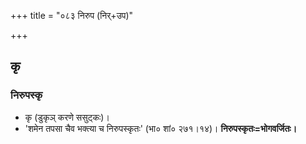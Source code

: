 +++
title = "०८३ निरुप (निर्+उप)"

+++

## कृ 
### निरुपस्कृ 
- कृ (डुकृञ् करणे ससुट्कः)।
- 'शमेन तपसा चैव भक्त्या च निरुपस्कृतः' (भा० शां० २७१।१४)। **निरुपस्कृतः=भोगवर्जितः।**
